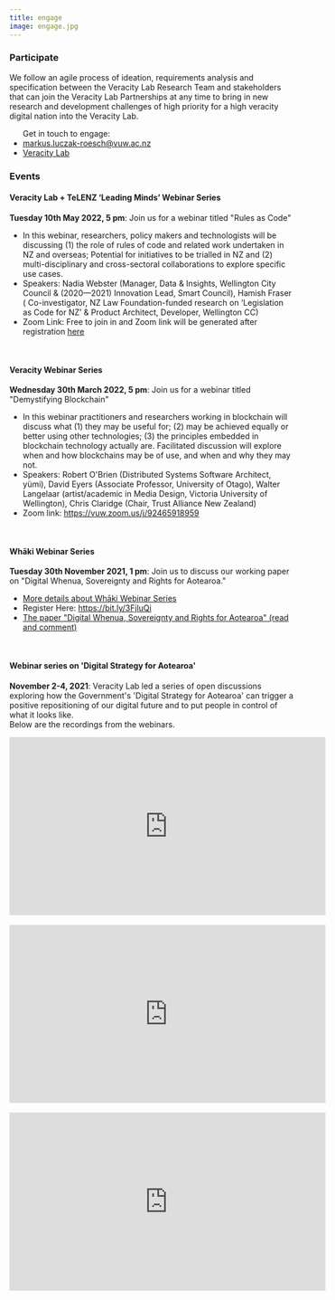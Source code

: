 ```yaml
---
title: engage
image: engage.jpg
---
```


<section>
	<h3 class="major">Participate</h3>
<p>We follow an agile process of ideation, requirements analysis and specification 
between the Veracity Lab Research Team and stakeholders that can join 
the Veracity Lab Partnerships at any time to bring 
in new research and development challenges of high priority for a high 
veracity digital nation into the Veracity Lab. 
</p>
</section>

<p> 
    <ul> Get in touch to engage:
        <li> <a href = "mailto: {{ site.email }}" class="icon fa-envelope">  markus.luczak-roesch@vuw.ac.nz</a>  </li>
        <li><a href="https://twitter.com/VeracityLab" class="icon fa-twitter" target="_blank">  Veracity Lab</a></li>
    </ul>
</p>

<section>
	<h3 class="major">Events</h3>
	  <h4>Veracity Lab + TeLENZ ‘Leading Minds’ Webinar Series</h4>
        <p><b>Tuesday 10th May 2022, 5 pm</b>: Join us for a webinar titled "Rules as Code"
        <ul>
		<li>In this webinar, researchers, policy makers and technologists will be discussing (1) the role of rules of code and related work undertaken in NZ and overseas; Potential for initiatives to be trialled in NZ and (2) multi-disciplinary and cross-sectoral collaborations to explore specific use cases.</li>
            <li>Speakers: Nadia Webster (Manager, Data & Insights, Wellington City Council & (2020—2021) Innovation Lead, Smart Council), Hamish Fraser ( Co-investigator, NZ Law Foundation-funded research on ‘Legislation as Code for NZ’ & Product Architect, Developer, Wellington CC)</li>
		<li>Zoom Link: Free to join in and Zoom link will be generated after registration <a href="https://www.eventbrite.co.nz/e/veracity-lab-telenz-rules-as-code-registration-332445743167">here</a></li>
        </ul>
        </p>
<br>
        <h4>Veracity Webinar Series</h4>
        <p><b>Wednesday 30th March 2022, 5 pm</b>:  Join us for a webinar titled "Demystifying Blockchain" 
        <ul>
		<li>In this webinar practitioners and researchers working in blockchain will discuss what (1) they may be useful for; (2) may be achieved equally or better using other technologies; (3) the principles embedded in blockchain technology actually are.  Facilitated discussion will explore when and how blockchains may be of use, and when and why they may not.</li>
            <li>Speakers: Robert O'Brien (Distributed Systems Software Architect, yümi), David Eyers (Associate Professor, University of Otago), Walter Langelaar (artist/academic in Media Design, Victoria University of Wellington), Chris Claridge (Chair, Trust Alliance New Zealand)</li>
		<li>Zoom link: <a href="https://vuw.zoom.us/j/92465918959">https://vuw.zoom.us/j/92465918959</a></li>
        </ul>
        </p>
<br>
	<h4> Whāki Webinar Series</h4>
        <p><b>Tuesday 30th November 2021, 1 pm</b>:  Join us to discuss our working paper on "Digital Whenua, Sovereignty and Rights for Aotearoa." 
        <ul>
            <li> <a href="https://www.waikato.ac.nz/rangahau/koi-te-mata-punenga-innovation/whaki-webinar-series"> More details about Whāki Webinar Series </a> </li>
            <li>Register Here: <a href="https://bit.ly/3FjluQi">https://bit.ly/3FjluQi </a></li>
            <li> <a href="https://docs.google.com/document/d/1oNgCONEFsM7gW3abidjP9kLmn-faREUek-HAnlwBk8c/edit?usp=sharing">The paper "Digital Whenua, Sovereignty and Rights for Aotearoa" (read and comment)</a></li>
        </ul>
        </p>
<br>
        <h4> Webinar series on 'Digital Strategy for Aotearoa'</h4>
        <p><b>November 2-4, 2021</b>:  Veracity Lab led a series of open discussions exploring how the Government's 'Digital Strategy for Aotearoa' can trigger a positive repositioning of our digital future and to put people in control of what it looks like.
        <br>
        Below are the recordings from the webinars.
        </p>
         <div class="video-container">
        <iframe width="560" height="315" src="https://www.youtube.com/embed/MWs__lCQe2w" title="YouTube video player" frameborder="0" allow="accelerometer; autoplay; clipboard-write; encrypted-media; gyroscope; picture-in-picture" allowfullscreen></iframe>
         </div>
        <br>
         <div class="video-container">
        <iframe width="560" height="315" src="https://www.youtube.com/embed/cfGtDO-uEW4" title="YouTube video player" frameborder="0" allow="accelerometer; autoplay; clipboard-write; encrypted-media; gyroscope; picture-in-picture" allowfullscreen></iframe>
         </div>
        <br>
            <div class="video-container">
        <iframe width="560" height="315" src="https://www.youtube.com/embed/UlE4XOGkUwo" title="YouTube video player" frameborder="0" allow="accelerometer; autoplay; clipboard-write; encrypted-media; gyroscope; picture-in-picture" allowfullscreen></iframe>
        </div>

</section>
<!-- 
<section>
	<h3 class="major">Enroll</h3>
    <p>student notices/ scholarships etc</p>
</section>

<section>
	<h3 class="major">Training</h3>
    <p>webinars etc</p>
</section> -->
